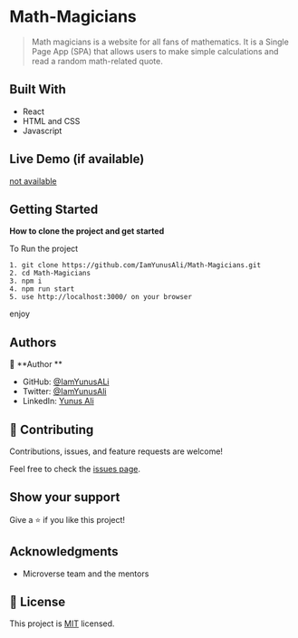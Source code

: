 # Math-Magicians

> Math magicians is a website for all fans of mathematics. It is a Single Page App (SPA) that allows users to make simple calculations and read a random math-related quote.

## Built With

- React
- HTML and CSS
- Javascript

## Live Demo (if available)

[not available]()

## Getting Started

**How to clone the project and get started**

To Run the project

```
1. git clone https://github.com/IamYunusAli/Math-Magicians.git
2. cd Math-Magicians
3. npm i
4. npm run start
5. use http://localhost:3000/ on your browser
```

enjoy

## Authors

👤 **Author **

- GitHub: [@IamYunusALi](https://github.com/iamyunusali)
- Twitter: [@IamYunusAli](https://twitter.com/iamyunusali)
- LinkedIn: [Yunus Ali](https://linkedin.com/in/iamyunusali)

## 🤝 Contributing

Contributions, issues, and feature requests are welcome!

Feel free to check the [issues page](../../issues/).

## Show your support

Give a ⭐️ if you like this project!

## Acknowledgments

- Microverse team and the mentors

## 📝 License

This project is [MIT](./MIT.md) licensed.
